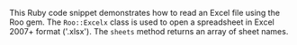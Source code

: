 This Ruby code snippet demonstrates how to read an Excel file using the Roo gem. The `Roo::Excelx` class is used to open a spreadsheet in Excel 2007+ format ('.xlsx'). The `sheets` method returns an array of sheet names.